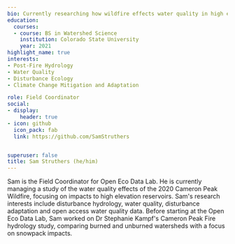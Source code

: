 ```yaml
---
bio: Currently researching how wildfire effects water quality in high elevation reservoirs 
education:
  courses:
  - course: BS in Watershed Science
    institution: Colorado State University
    year: 2021
highlight_name: true
interests:
- Post-Fire Hydrology
- Water Quality
- Disturbance Ecology 
- Climate Change Mitigation and Adaptation

role: Field Coordinator
social:
- display:
    header: true
- icon: github
  icon_pack: fab
  link: https://github.com/SamStruthers


superuser: false
title: Sam Struthers (he/him)
---
```


Sam is the Field Coordinator for Open Eco Data Lab. He is currently managing a study of the water quality effects of the 2020 Cameron Peak Wildfire, focusing on impacts to high elevation reservoirs. Sam's research interests include disturbance hydrology, water quality, disturbance adaptation and open access water quality data. Before starting at the Open Eco Data Lab, Sam worked on Dr Stephanie Kampf's Cameron Peak Fire hydrology study, comparing burned and unburned watersheds with a focus on snowpack impacts. 



